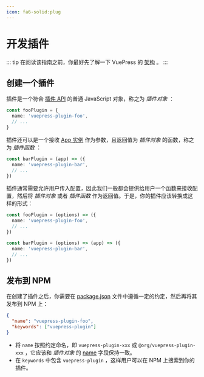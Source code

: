 ```yaml
---
icon: fa6-solid:plug
---
```


# 开发插件

::: tip
在阅读该指南之前，你最好先了解一下 VuePress 的 [架构](./architecture.md) 。
:::

## 创建一个插件

插件是一个符合 [插件 API](../reference/plugin-api.md) 的普通 JavaScript 对象，称之为 _插件对象_ ：

```ts
const fooPlugin = {
  name: 'vuepress-plugin-foo',
  // ...
}
```

插件还可以是一个接收 [App 实例](../reference/node-api.md#app) 作为参数，且返回值为 _插件对象_ 的函数，称之为 _插件函数_ ：

```ts
const barPlugin = (app) => ({
  name: 'vuepress-plugin-bar',
  // ...
})
```

插件通常需要允许用户传入配置，因此我们一般都会提供给用户一个函数来接收配置，然后将 _插件对象_ 或者 _插件函数_ 作为返回值。于是，你的插件应该转换成这样的形式：

```ts
const fooPlugin = (options) => ({
  name: 'vuepress-plugin-foo',
  // ...
})

const barPlugin = (options) => (app) => ({
  name: 'vuepress-plugin-bar',
  // ...
})
```

## 发布到 NPM

在创建了插件之后，你需要在 [package.json](https://docs.npmjs.com/cli/v8/configuring-npm/package-json) 文件中遵循一定的约定，然后再将其发布到 NPM 上：

```json
{
  "name": "vuepress-plugin-foo",
  "keywords": ["vuepress-plugin"]
}
```

- 将 `name` 按照约定命名，即 `vuepress-plugin-xxx` 或 `@org/vuepress-plugin-xxx` ，它应该和 _插件对象_ 的 [name](../reference/plugin-api.md#name) 字段保持一致。
- 在 `keywords` 中包含 `vuepress-plugin` ，这样用户可以在 NPM 上搜索到你的插件。
